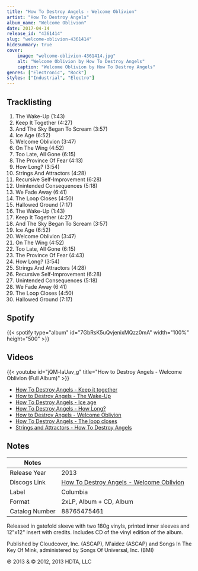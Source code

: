 ```yaml
---
title: "How To Destroy Angels - Welcome Oblivion"
artist: "How To Destroy Angels"
album_name: "Welcome Oblivion"
date: 2017-04-14
release_id: "4361414"
slug: "welcome-oblivion-4361414"
hideSummary: true
cover:
    image: "welcome-oblivion-4361414.jpg"
    alt: "Welcome Oblivion by How To Destroy Angels"
    caption: "Welcome Oblivion by How To Destroy Angels"
genres: ["Electronic", "Rock"]
styles: ["Industrial", "Electro"]
---
```

## Tracklisting
1. The Wake-Up (1:43)
2. Keep It Together  (4:27)
3. And The Sky Began To Scream (3:57)
4. Ice Age (6:52)
5. Welcome Oblivion (3:47)
6. On The Wing  (4:52)
7. Too Late, All Gone  (6:15)
8. The Province Of Fear (4:13)
9. How Long?  (3:54)
10. Strings And Attractors  (4:28)
11. Recursive Self-Improvement  (6:28)
12. Unintended Consequences (5:18)
13. We Fade Away (6:41)
14. The Loop Closes  (4:50)
15. Hallowed Ground (7:17)
16. The Wake-Up (1:43)
17. Keep It Together (4:27)
18. And The Sky Began To Scream (3:57)
19. Ice Age (6:52)
20. Welcome Oblivion (3:47)
21. On The Wing (4:52)
22. Too Late, All Gone (6:15)
23. The Province Of Fear (4:43)
24. How Long? (3:54)
25. Strings And Attractors  (4:28)
26. Recursive Self-Improvement  (6:28)
27. Unintended Consequences (5:18)
28. We Fade Away (6:41)
29. The Loop Closes  (4:50)
30. Hallowed Ground (7:17)
## Spotify
{{< spotify type="album" id="7GbRsK5uQvjenixMQzz0mA" width="100%" height="500" >}}

## Videos
{{< youtube id="jQM-laUav_g" title="How to Destroy Angels - Welcome Oblivion (Full Album)" >}}
- [How To Destroy Angels - Keep it together](https://www.youtube.com/watch?v=EoXSUOjGk6w)
- [How to Destroy Angels - The Wake-Up](https://www.youtube.com/watch?v=23xMs0EtC7U)
- [How To Destroy Angels - Ice age](https://www.youtube.com/watch?v=Oq3pDuJeMqQ)
- [How To Destroy Angels - How Long?](https://www.youtube.com/watch?v=1sUTVT7HzSg)
- [How to Destroy Angels - Welcome Oblivion](https://www.youtube.com/watch?v=AxraUvHlfJk)
- [How To Destroy Angels - The loop closes](https://www.youtube.com/watch?v=gY2VADkYanQ)
- [Strings and Attractors - How To Destroy Angels](https://www.youtube.com/watch?v=2JLxrq0KLVY)

## Notes
| Notes          |             |
| ---------------| ----------- |
| Release Year   | 2013 |
| Discogs Link   | [How To Destroy Angels - Welcome Oblivion](https://www.discogs.com/release/4361414-How-To-Destroy-Angels-Welcome-Oblivion) |
| Label          | Columbia |
| Format         | 2xLP, Album + CD, Album |
| Catalog Number | 88765475461 |

Released in gatefold sleeve with two 180g vinyls, printed inner sleeves and 12"x12" insert with credits. Includes CD of the vinyl edition of the album.  Published by Cloudcover, Inc. (ASCAP), M'aidez (ASCAP) and Songs In The Key Of Mink, administered by Songs Of Universal, Inc. (BMI)  ℗ 2013 & © 2012, 2013 HDTA, LLC
